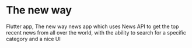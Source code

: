 # The new way
Flutter app,
The new way news app which uses News API to get the top recent news from all over the world, with the ability to search for a specific category and a nice UI  

